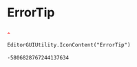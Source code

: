 # ErrorTip
![](/img/ErrorTip.png)

``` CSharp
EditorGUIUtility.IconContent("ErrorTip")
```
```
-5806828767244137634
```
